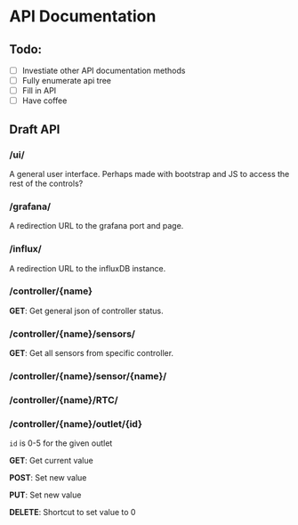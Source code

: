 # API Documentation

## Todo:

- [ ] Investiate other API documentation methods
- [ ] Fully enumerate api tree
- [ ] Fill in API
- [ ] Have coffee

## Draft API

### /ui/

A general user interface. Perhaps made with bootstrap and JS to access the rest of the controls?

### /grafana/

A redirection URL to the grafana port and page. 

### /influx/

A redirection URL to the influxDB instance.

### /controller/{name}

**GET**: Get general json of controller status.

### /controller/{name}/sensors/

**GET**: Get all sensors from specific controller.

### /controller/{name}/sensor/{name}/

### /controller/{name}/RTC/

### /controller/{name}/outlet/{id}

`id` is 0-5 for the given outlet

**GET**: Get current value

**POST**: Set new value

**PUT**: Set new value

**DELETE**: Shortcut to set value to 0



